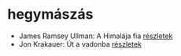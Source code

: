 # hegymászás

- James Ramsey Ullman: A Himalája fia [részletek](../_details/James%20Ramsey%20Ullman.md#id_953)
- Jon Krakauer: Út a vadonba [részletek](../_details/Jon%20Krakauer.md#id_797)